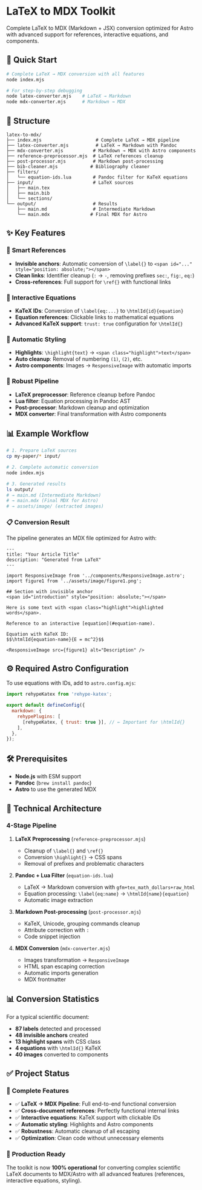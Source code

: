 # LaTeX to MDX Toolkit

Complete LaTeX to MDX (Markdown + JSX) conversion optimized for Astro with advanced support for references, interactive equations, and components.

## 🚀 Quick Start

```bash
# Complete LaTeX → MDX conversion with all features
node index.mjs

# For step-by-step debugging
node latex-converter.mjs    # LaTeX → Markdown
node mdx-converter.mjs      # Markdown → MDX
```

## 📁 Structure

```
latex-to-mdx/
├── index.mjs                    # Complete LaTeX → MDX pipeline
├── latex-converter.mjs          # LaTeX → Markdown with Pandoc
├── mdx-converter.mjs           # Markdown → MDX with Astro components
├── reference-preprocessor.mjs  # LaTeX references cleanup
├── post-processor.mjs          # Markdown post-processing
├── bib-cleaner.mjs            # Bibliography cleaner
├── filters/
│   └── equation-ids.lua        # Pandoc filter for KaTeX equations
├── input/                      # LaTeX sources
│   ├── main.tex
│   ├── main.bib
│   └── sections/
└── output/                     # Results
    ├── main.md                 # Intermediate Markdown
    └── main.mdx               # Final MDX for Astro
```

## ✨ Key Features

### 🎯 **Smart References**
- **Invisible anchors**: Automatic conversion of `\label{}` to `<span id="..." style="position: absolute;"></span>`
- **Clean links**: Identifier cleanup (`:` → `-`, removing prefixes `sec:`, `fig:`, `eq:`)
- **Cross-references**: Full support for `\ref{}` with functional links

### 🧮 **Interactive Equations**
- **KaTeX IDs**: Conversion of `\label{eq:...}` to `\htmlId{id}{equation}` 
- **Equation references**: Clickable links to mathematical equations
- **Advanced KaTeX support**: `trust: true` configuration for `\htmlId{}`

### 🎨 **Automatic Styling**  
- **Highlights**: `\highlight{text}` → `<span class="highlight">text</span>`
- **Auto cleanup**: Removal of numbering `(1)`, `(2)`, etc.
- **Astro components**: Images → `ResponsiveImage` with automatic imports

### 🔧 **Robust Pipeline**
- **LaTeX preprocessor**: Reference cleanup before Pandoc
- **Lua filter**: Equation processing in Pandoc AST  
- **Post-processor**: Markdown cleanup and optimization
- **MDX converter**: Final transformation with Astro components

## 📊 Example Workflow

```bash
# 1. Prepare LaTeX sources
cp my-paper/* input/

# 2. Complete automatic conversion
node index.mjs

# 3. Generated results
ls output/
# → main.md (Intermediate Markdown)  
# → main.mdx (Final MDX for Astro)
# → assets/image/ (extracted images)
```

### 📋 Conversion Result

The pipeline generates an MDX file optimized for Astro with:

```mdx
---
title: "Your Article Title"
description: "Generated from LaTeX"
---

import ResponsiveImage from '../components/ResponsiveImage.astro';
import figure1 from '../assets/image/figure1.png';

## Section with invisible anchor
<span id="introduction" style="position: absolute;"></span>

Here is some text with <span class="highlight">highlighted words</span>.

Reference to an interactive [equation](#equation-name).

Equation with KaTeX ID:
$$\htmlId{equation-name}{E = mc^2}$$

<ResponsiveImage src={figure1} alt="Description" />
```

## ⚙️ Required Astro Configuration

To use equations with IDs, add to `astro.config.mjs`:

```javascript
import rehypeKatex from 'rehype-katex';

export default defineConfig({
  markdown: {
    rehypePlugins: [
      [rehypeKatex, { trust: true }], // ← Important for \htmlId{}
    ],
  },
});
```

## 🛠️ Prerequisites

- **Node.js** with ESM support
- **Pandoc** (`brew install pandoc`)
- **Astro** to use the generated MDX

## 🎯 Technical Architecture

### 4-Stage Pipeline

1. **LaTeX Preprocessing** (`reference-preprocessor.mjs`)
   - Cleanup of `\label{}` and `\ref{}`
   - Conversion `\highlight{}` → CSS spans
   - Removal of prefixes and problematic characters

2. **Pandoc + Lua Filter** (`equation-ids.lua`)
   - LaTeX → Markdown conversion with `gfm+tex_math_dollars+raw_html`
   - Equation processing: `\label{eq:name}` → `\htmlId{name}{equation}`
   - Automatic image extraction

3. **Markdown Post-processing** (`post-processor.mjs`)
   - KaTeX, Unicode, grouping commands cleanup
   - Attribute correction with `:` 
   - Code snippet injection

4. **MDX Conversion** (`mdx-converter.mjs`)
   - Images transformation → `ResponsiveImage`
   - HTML span escaping correction
   - Automatic imports generation
   - MDX frontmatter

## 📊 Conversion Statistics

For a typical scientific document:
- **87 labels** detected and processed
- **48 invisible anchors** created  
- **13 highlight spans** with CSS class
- **4 equations** with `\htmlId{}` KaTeX
- **40 images** converted to components

## ✅ Project Status

### 🎉 **Complete Features**
- ✅ **LaTeX → MDX Pipeline**: Full end-to-end functional conversion
- ✅ **Cross-document references**: Perfectly functional internal links  
- ✅ **Interactive equations**: KaTeX support with clickable IDs
- ✅ **Automatic styling**: Highlights and Astro components
- ✅ **Robustness**: Automatic cleanup of all escaping
- ✅ **Optimization**: Clean code without unnecessary elements

### 🚀 **Production Ready**
The toolkit is now **100% operational** for converting complex scientific LaTeX documents to MDX/Astro with all advanced features (references, interactive equations, styling).

